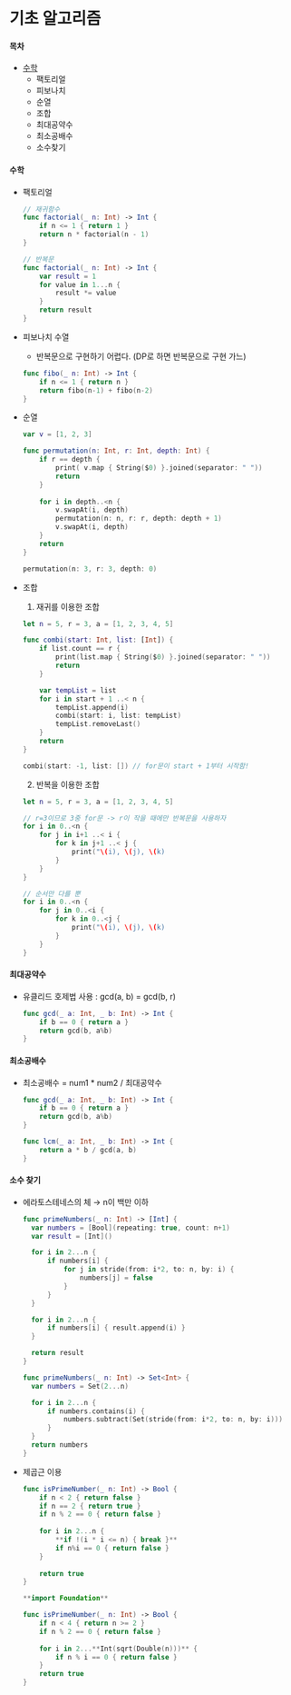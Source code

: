 # 기초 알고리즘

#### 목차

* [수학](undefined-1.md#수학)
  * 팩토리얼
  * 피보나치
  * 순열
  * 조합
  * 최대공약수
  * 최소공배수
  * 소수찾기



#### 수학

*   팩토리얼

    ```swift
    // 재귀함수
    func factorial(_ n: Int) -> Int {
        if n <= 1 { return 1 }
        return n * factorial(n - 1)
    }

    // 반복문
    func factorial(_ n: Int) -> Int {
        var result = 1
        for value in 1...n {
            result *= value
        }
        return result
    }
    ```
*   피보나치 수열

    * 반복문으로 구현하기 어렵다. (DP로 하면 반복문으로 구현 가느)

    ```swift
    func fibo(_ n: Int) -> Int {
        if n <= 1 { return n }
        return fibo(n-1) + fibo(n-2)
    }
    ```
*   순열

    ```swift
    var v = [1, 2, 3]

    func permutation(n: Int, r: Int, depth: Int) {
        if r == depth {
            print( v.map { String($0) }.joined(separator: " "))
            return
        }
        
        for i in depth..<n {
            v.swapAt(i, depth)
            permutation(n: n, r: r, depth: depth + 1)
            v.swapAt(i, depth)
        }
        return
    }

    permutation(n: 3, r: 3, depth: 0)
    ```
*   조합

    1. 재귀를 이용한 조합

    ```swift
    let n = 5, r = 3, a = [1, 2, 3, 4, 5]

    func combi(start: Int, list: [Int]) {
        if list.count == r {
            print(list.map { String($0) }.joined(separator: " "))
            return
        }

        var tempList = list
        for i in start + 1 ..< n {
            tempList.append(i)
            combi(start: i, list: tempList)
            tempList.removeLast()
        }
        return
    }

    combi(start: -1, list: []) // for문이 start + 1부터 시작함!
    ```

    2. 반복을 이용한 조합

    ```swift
    let n = 5, r = 3, a = [1, 2, 3, 4, 5]

    // r=3이므로 3중 for문 -> r이 작을 때에만 반복문을 사용하자
    for i in 0..<n {
        for j in i+1 ..< i {
            for k in j+1 ..< j {
                print("\(i), \(j), \(k)
            }
        }
    }

    // 순서만 다를 뿐
    for i in 0..<n {
        for j in 0..<i {
            for k in 0..<j {
                print("\(i), \(j), \(k)
            }
        }
    }
    ```

#### 최대공약수

*   유클리드 호제법 사용 : gcd(a, b) = gcd(b, r)

    ```swift
    func gcd(_ a: Int, _ b: Int) -> Int {
        if b == 0 { return a }
        return gcd(b, a%b)
    }
    ```

#### 최소공배수

*   최소공배수 = num1 \* num2 / 최대공약수

    ```swift
    func gcd(_ a: Int, _ b: Int) -> Int {
        if b == 0 { return a }
        return gcd(b, a%b)
    }

    func lcm(_ a: Int, _ b: Int) -> Int {
        return a * b / gcd(a, b)
    }
    ```

#### 소수 찾기

*   에라토스테네스의 체 → n이 백만 이하

    ```swift
    func primeNumbers(_ n: Int) -> [Int] {
      var numbers = [Bool](repeating: true, count: n+1)
      var result = [Int]()

      for i in 2...n {
          if numbers[i] {
              for j in stride(from: i*2, to: n, by: i) {
                  numbers[j] = false
              }
          }
      }

      for i in 2...n {
          if numbers[i] { result.append(i) }
      }

      return result
    }
    ```

    ```swift
    func primeNumbers(_ n: Int) -> Set<Int> {
      var numbers = Set(2...n)

      for i in 2...n {
          if numbers.contains(i) {
              numbers.subtract(Set(stride(from: i*2, to: n, by: i)))
          }
      }
      return numbers
    }
    ```
*   제곱근 이용

    ```swift
    func isPrimeNumber(_ n: Int) -> Bool {
        if n < 2 { return false }
        if n == 2 { return true }
        if n % 2 == 0 { return false }
        
        for i in 2...n {
            **if !(i * i <= n) { break }**
            if n%i == 0 { return false }
        }
        
        return true
    }
    ```

    ```swift
    **import Foundation**

    func isPrimeNumber(_ n: Int) -> Bool {
        if n < 4 { return n >= 2 }
        if n % 2 == 0 { return false }
        
        for i in 2...**Int(sqrt(Double(n)))** {
            if n % i == 0 { return false }
        }
        return true
    }
    ```
